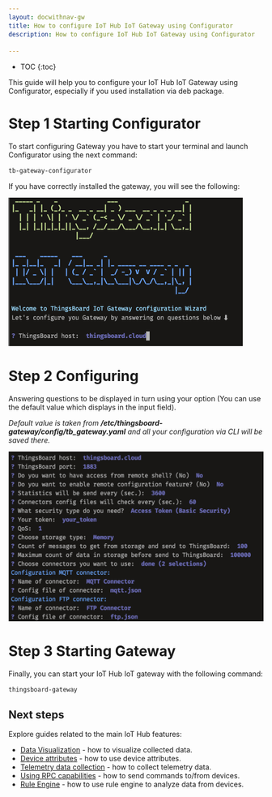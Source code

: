 ```yaml
---
layout: docwithnav-gw
title: How to configure IoT Hub IoT Gateway using Configurator
description: How to configure IoT Hub IoT Gateway using Configurator

---
```


* TOC
{:toc}

This guide will help you to configure your IoT Hub IoT Gateway using Configurator, especially
if you used installation via deb package.

# Step 1 Starting Configurator

To start configuring Gateway you have to start your terminal and launch Configurator using the next command:
```bash
tb-gateway-configurator
```

If you have correctly installed the gateway, you will see the following:

![](/images/gateway/gateway-cli.png)

# Step 2 Configuring

Answering questions to be displayed in turn using your option (You can use the default value which
displays in the input field).

_Default value is taken from **/etc/thingsboard-gateway/config/tb_gateway.yaml** and all your configuration via
CLI will be saved there._

![](/images/gateway/gateway-cli-questions.png)

# Step 3 Starting Gateway

Finally, you can start your IoT Hub IoT gateway with the following command:
```bash
thingsboard-gateway
```

## Next steps

Explore guides related to the main IoT Hub features:

 - [Data Visualization](/docs/user-guide/visualization/) - how to visualize collected data.
 - [Device attributes](/docs/user-guide/attributes/) - how to use device attributes.
 - [Telemetry data collection](/docs/user-guide/telemetry/) - how to collect telemetry data.
 - [Using RPC capabilities](/docs/user-guide/rpc/) - how to send commands to/from devices.
 - [Rule Engine](/docs/user-guide/rule-engine/) - how to use rule engine to analyze data from devices.
